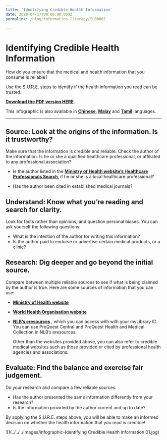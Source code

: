 ```yaml
---
title: 'Identifying Credible Health Information'
date: 2020-04-17T00:00:00.000Z
permalink: /blog/information-literacy/IL00002

---
```



<h1>Identifying Credible Health Information</h1>
How do you ensure that the medical and health information that you consume is reliable?

Use the S.U.R.E. steps to identify if the health information you read can be trusted.

**[Download the PDF version HERE](../../../infographic/Infographic-Identifying-Credible-Health-Information.pdf)**.

This infographic is also available in **[Chinese](/blog/information-literacy/IL00004)**, **[Malay](/blog/information-literacy/IL00005)** and **[Tamil](/blog/information-literacy/IL00006)** languages.

<hr>

<h2>Source: Look at the origins of the information. Is it trustworthy?</h2> 
Make sure that the information is credible and reliable. Check the author of the information. Is he or she a qualified healthcare professional, or affiliated to any professional association?

- Is the author listed in the [**Ministry of Health website’s Healthcare Professionals Search**](https://www.moh.gov.sg/hpp/all-healthcare-professionals/healthcare-professionals-search), if he or she is a local healthcare professional? 

- Has the author been cited in established medical journals? 



<h2>Understand: Know what you’re reading and search for clarity.</h2>
Look for facts rather than opinions, and question personal biases. You can ask yourself the following questions: 

- What is the intention of the author for writing this information? 
- Is the author paid to endorse or advertise certain medical products, or a clinic? 



<h2>Research: Dig deeper and go beyond the initial source. </h2>
Compare between multiple reliable sources to see if what is being claimed by the author is true. Here are some sources of information that you can use:  

- **[Ministry of Health website](https://www.moh.gov.sg)** 

- **[World Health Organisation website](https://www.who.int)** 

- **[NLB’s eresources](https://eresources.nlb.gov.sg)** , which you can access with with your myLibrary ID. You can use ProQuest Central and ProQuest Health and Medical Collection in NLB’s eresources. 

  

  Other than the websites provided above,  you can also refer to credible medical websites such as those provided or cited by professional health agencies and associations. 



<h2>Evaluate: Find the balance and exercise fair judgement. </h2> 
Do your research and compare a few reliable sources. 

- Has the author presented the same information differently from your research?
- Is the information provided by the author current and up to date? 

By applying the S.U.R.E. steps above, you will be able to make an informed decision on whether the health information that you read is credible!   

![](../../../images/infographic-Identifying Credible Health Information 01.jpg)



